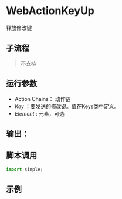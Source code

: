 # WebActionKeyUp 
释放修改键

## 子流程
> 不支持


## 运行参数

* Action Chains： 动作链
* *Key* ：要发送的修改键。值在Keys类中定义。
* *Element* : 元素，可选

## 输出：


## 脚本调用

```python
import simple;

```

## 示例